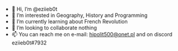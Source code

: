 - 👋 Hi, I’m @eziieb0t
- 👀 I’m interested in Geography, History and Programming 
- 🌱 I’m currently learning about French Revolution
- 💞️ I’m looking to collaborate nothing
- 📫 You can reach me on e-mail: hipolit500@onet.pl and on discord eziieb0t#7932
